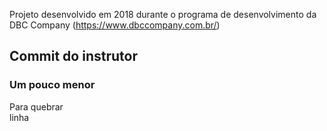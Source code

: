 Projeto desenvolvido em 2018 durante o programa de desenvolvimento da DBC Company (https://www.dbccompany.com.br/)

## Commit do instrutor

### Um pouco menor

Para quebrar  
linha
